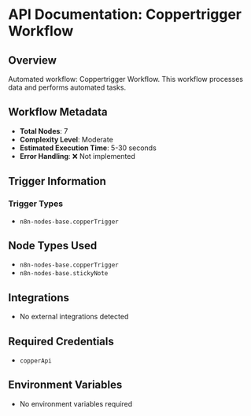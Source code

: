 # API Documentation: Coppertrigger Workflow

## Overview
Automated workflow: Coppertrigger Workflow. This workflow processes data and performs automated tasks.

## Workflow Metadata
- **Total Nodes**: 7
- **Complexity Level**: Moderate
- **Estimated Execution Time**: 5-30 seconds
- **Error Handling**: ❌ Not implemented

## Trigger Information
### Trigger Types
- `n8n-nodes-base.copperTrigger`

## Node Types Used
- `n8n-nodes-base.copperTrigger`
- `n8n-nodes-base.stickyNote`

## Integrations
- No external integrations detected

## Required Credentials
- `copperApi`

## Environment Variables
- No environment variables required
